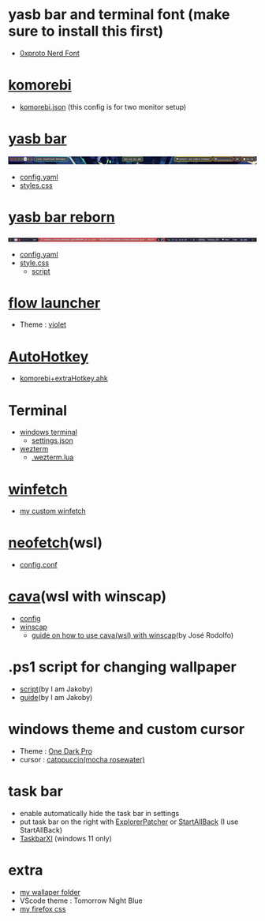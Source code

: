 # yasb bar and terminal font (make sure to install this first)
* [0xproto Nerd Font](https://github.com/ryanoasis/nerd-fonts/releases/download/v3.2.1/0xProto.zip)

# [komorebi](https://github.com/LGUG2Z/komorebi)
* [komorebi.json](https://github.com/Rifqi2007c/windows-custom-desktop-pack/blob/main/komorebi.json) (this config is for two monitor setup)

# [yasb bar](https://github.com/da-rth/yasb)
![alt text](asset/topbar.png)
* [config.yaml](https://github.com/Rifqi2007c/windows-custom-desktop-pack/blob/main/.yasb/config.yaml)
* [styles.css](https://github.com/Rifqi2007c/windows-custom-desktop-pack/blob/main/.yasb/styles.css)

# [yasb bar reborn](https://github.com/amnweb/yasb)
![alt text](asset/reborn-bar.png)
* [config.yaml](https://github.com/Rifqi2007c/windows-custom-desktop-pack/blob/main/yasb%20reborn/config.yaml)
* [style.css](https://github.com/Rifqi2007c/windows-custom-desktop-pack/blob/main/yasb%20reborn/styles.css)
   - [script]()

# [flow launcher](https://www.flowlauncher.com/)
* Theme : [violet](https://github.com/eliaszon/Violet.flow)

# [AutoHotkey](https://www.autohotkey.com/)
* [komorebi+extraHotkey.ahk](https://github.com/Rifqi2007c/windows-custom-desktop-pack/blob/main/komorebi%2BextraHotkey.ahk)

# Terminal
* [windows terminal](https://github.com/microsoft/terminal)
   - [settings.json](https://github.com/Rifqi2007c/windows-custom-desktop-pack/blob/main/settings.json)
* [wezterm](https://wezfurlong.org/wezterm/index.html)
   - [.wezterm.lua](https://github.com/Rifqi2007c/windows-custom-desktop-pack/blob/main/.wezterm.lua)

# [winfetch](https://github.com/lptstr/winfetch)
* [my custom winfetch](https://github.com/Rifqi2007c/winfetch-custom-theme)

# [neofetch](https://github.com/dylanaraps/neofetch)(wsl)
* [config.conf](https://github.com/Rifqi2007c/windows-custom-desktop-pack/blob/main/config.conf)

# [cava](https://github.com/karlstav/cava)(wsl with winscap)
* [config](https://github.com/Rifqi2007c/windows-custom-desktop-pack/blob/main/config)
* [winscap](https://github.com/quantum5/winscap)
  - [guide on how to use cava(wsl) with winscap](https://www.youtube.com/watch?v=Sp1Qjdqt4TQ&list=WL&index=1&t=77s)(by José Rodolfo)

# .ps1 script for changing wallpaper
* [script](https://github.com/I-Am-Jakoby/PowerShell-for-Hackers/blob/main/Functions/Set-WallPaper.md)(by I am Jakoby)
* [guide](https://www.youtube.com/watch?v=N1Vdkd7P_cM)(by I am Jakoby)

# windows theme and custom cursor
* Theme : [One Dark Pro](https://www.deviantart.com/niivu/art/One-Dark-Pro-for-Windows-11-930312689)
* cursor : [catppuccin(mocha rosewater)](https://www.deviantart.com/niivu/art/Catppuccin-Cursors-921387705)

# task bar
* enable automatically hide the task bar in settings
* put task bar on the right with [ExplorerPatcher](https://github.com/valinet/ExplorerPatcher) or [StartAllBack](https://www.startallback.com/) (I use StartAllBack)
* [TaskbarXI](https://github.com/ChrisAnd1998/TaskbarXI) (windows 11 only)

# extra
* [my wallaper folder](https://drive.google.com/drive/folders/1GuL6vkfVSh4UMI_UacVN7z4jhkNDJDlW?usp=drive_link)
* VScode theme : Tomorrow Night Blue
* [my firefox css](https://github.com/Rifqi2007c/firefox-css)
